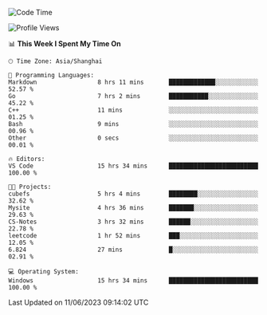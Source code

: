 <!--START_SECTION:waka-->
![Code Time](http://img.shields.io/badge/Code%20Time-982%20hrs%2045%20mins-blue)

![Profile Views](http://img.shields.io/badge/Profile%20Views-0-blue)

📊 **This Week I Spent My Time On** 

```text
🕑︎ Time Zone: Asia/Shanghai

💬 Programming Languages: 
Markdown                 8 hrs 11 mins       █████████████░░░░░░░░░░░░   52.57 % 
Go                       7 hrs 2 mins        ███████████░░░░░░░░░░░░░░   45.22 % 
C++                      11 mins             ░░░░░░░░░░░░░░░░░░░░░░░░░   01.25 % 
Bash                     9 mins              ░░░░░░░░░░░░░░░░░░░░░░░░░   00.96 % 
Other                    0 secs              ░░░░░░░░░░░░░░░░░░░░░░░░░   00.01 % 

🔥 Editors: 
VS Code                  15 hrs 34 mins      █████████████████████████   100.00 % 

🐱‍💻 Projects: 
cubefs                   5 hrs 4 mins        ████████░░░░░░░░░░░░░░░░░   32.62 % 
Mysite                   4 hrs 36 mins       ███████░░░░░░░░░░░░░░░░░░   29.63 % 
CS-Notes                 3 hrs 32 mins       ██████░░░░░░░░░░░░░░░░░░░   22.78 % 
leetcode                 1 hr 52 mins        ███░░░░░░░░░░░░░░░░░░░░░░   12.05 % 
6.824                    27 mins             █░░░░░░░░░░░░░░░░░░░░░░░░   02.91 % 

💻 Operating System: 
Windows                  15 hrs 34 mins      █████████████████████████   100.00 % 
```


 Last Updated on 11/06/2023 09:14:02 UTC
<!--END_SECTION:waka-->